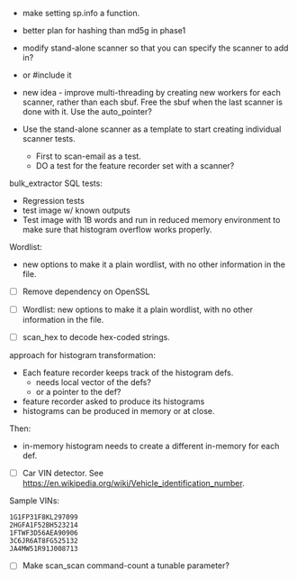 - make setting sp.info a function.
- better plan for hashing than md5g in phase1
- modify stand-alone scanner so that you can specify the scanner to add in?
- or #include it
- new idea - improve multi-threading by creating new workers for each scanner, rather than each sbuf. Free the sbuf when the last scanner is done with it. Use the auto_pointer?

- Use the stand-alone scanner as a template to start creating individual scanner tests.
  - First to scan-email as a test.
  - DO a test for the feature recorder set with a scanner?

bulk_extractor SQL tests:
- Regression tests
- test image w/ known outputs
- Test image with 1B words and run in reduced memory environment to make sure that histogram overflow works properly.

Wordlist:
 - new options to make it a plain wordlist, with no other information in the file.

- [ ] Remove dependency on OpenSSL


- [ ] Wordlist:  new options to make it a plain wordlist, with no other information in the file.

- [ ] scan_hex to decode hex-coded strings.

approach for histogram transformation:

- Each feature recorder keeps track of the histogram defs.
  - needs local vector of the defs?
  - or a pointer to the def?
- feature recorder asked to produce its histograms
- histograms can be produced in memory or at close.

Then:
- in-memory histogram needs to create a different in-memory for each def.



- [ ] Car VIN detector. See https://en.wikipedia.org/wiki/Vehicle_identification_number.

Sample VINs:
```
1G1FP31F8KL297099
2HGFA1F52BH523214
1FTWF3D56AEA90906
3C6JR6AT8FG525132
JA4MW51R91J008713
```

- [ ] Make scan_scan command-count a tunable parameter?
